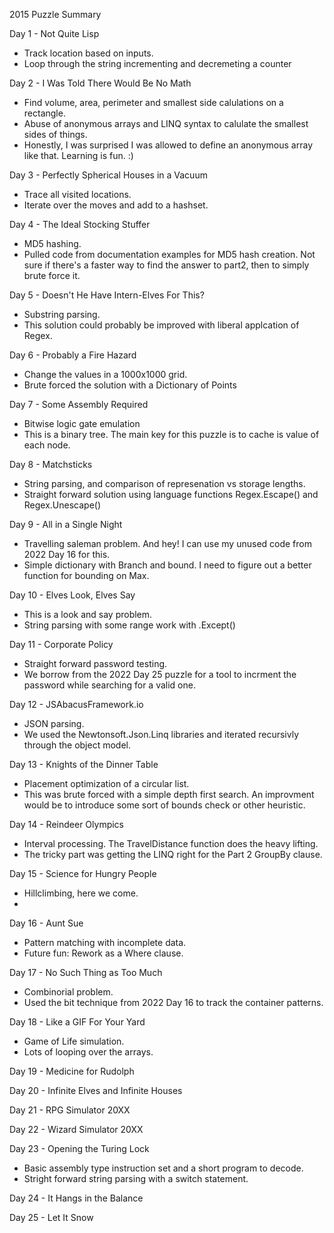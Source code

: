 2015 Puzzle Summary 

Day 1 - Not Quite Lisp
- Track location based on inputs. 
- Loop through the string incrementing and decremeting a counter

Day 2 - I Was Told There Would Be No Math
- Find volume, area, perimeter and smallest side calulations on a rectangle.
- Abuse of anonymous arrays and LINQ syntax to calulate the smallest sides of things.
- Honestly, I was surprised I was allowed to define an anonymous array like that. Learning is fun. :) 

Day 3 - Perfectly Spherical Houses in a Vacuum
- Trace all visited locations.
- Iterate over the moves and add to a hashset. 

Day 4 - The Ideal Stocking Stuffer
- MD5 hashing. 
- Pulled code from documentation examples for MD5 hash creation. Not sure if there's a faster way to find the answer to part2, then to simply brute force it. 

Day 5 - Doesn't He Have Intern-Elves For This?
- Substring parsing. 
- This solution could probably be improved with liberal applcation of Regex.

Day 6 - Probably a Fire Hazard
- Change the values in a 1000x1000 grid. 
- Brute forced the solution with a Dictionary of Points

Day 7 - Some Assembly Required
- Bitwise logic gate emulation 
- This is a binary tree. The main key for this puzzle is to cache is value of each node. 

Day 8 - Matchsticks
- String parsing, and comparison of represenation vs storage lengths.
- Straight forward solution using language functions Regex.Escape() and Regex.Unescape()

Day 9 - All in a Single Night
- Travelling saleman problem. And hey! I can use my unused code from 2022 Day 16 for this. 
- Simple dictionary with Branch and bound. I need to figure out a better function for bounding on Max.

Day 10 - Elves Look, Elves Say
- This is a look and say problem. 
- String parsing with some range work with .Except()

Day 11 - Corporate Policy
- Straight forward password testing.
- We borrow from the 2022 Day 25 puzzle for a tool to incrment the password while searching for a valid one.

Day 12 - JSAbacusFramework.io
- JSON parsing.
- We used the Newtonsoft.Json.Linq libraries and iterated recursivly through the object model. 

Day 13 - Knights of the Dinner Table
- Placement optimization of a circular list.
- This was brute forced with a simple depth first search. An improvment would be to introduce some sort of bounds check or other heuristic.  

Day 14 - Reindeer Olympics
- Interval processing. The TravelDistance function does the heavy lifting.
- The tricky part was getting the LINQ right for the Part 2 GroupBy clause. 

Day 15 - Science for Hungry People
- Hillclimbing, here we come.
- 

Day 16 - Aunt Sue
- Pattern matching with incomplete data. 
- Future fun: Rework as a Where clause. 

Day 17 - No Such Thing as Too Much
- Combinorial problem.
- Used the bit technique from 2022 Day 16 to track the container patterns.

Day 18 - Like a GIF For Your Yard
- Game of Life simulation.
- Lots of looping over the arrays. 

Day 19 - Medicine for Rudolph

Day 20 - Infinite Elves and Infinite Houses

Day 21 - RPG Simulator 20XX

Day 22 - Wizard Simulator 20XX

Day 23 - Opening the Turing Lock
- Basic assembly type instruction set and a short program to decode.
- Stright forward string parsing with a switch statement.

Day 24 - It Hangs in the Balance

Day 25 - Let It Snow